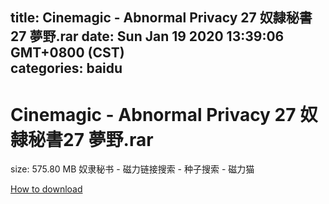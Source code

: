 
title: Cinemagic - Abnormal Privacy 27 奴隸秘書27 夢野.rar
date: Sun Jan 19 2020 13:39:06 GMT+0800 (CST)    
categories: baidu
---

# Cinemagic - Abnormal Privacy 27 奴隸秘書27 夢野.rar
size: 575.80 MB
 奴隶秘书 - 磁力链接搜索 - 种子搜索 - 磁力猫
 

[How to download](https://bpcam.bemobtrk.com/go/2ceec3aa-1ca2-46d6-b9ff-aaa5c184517c?jno=392)